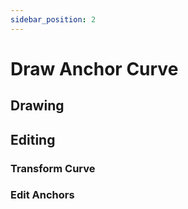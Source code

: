 ```yaml
---
sidebar_position: 2
---
```


# Draw Anchor Curve

## Drawing 


## Editing 
### Transform Curve
### Edit Anchors


